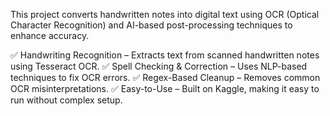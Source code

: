 This project converts handwritten notes into digital text using OCR (Optical Character Recognition) and AI-based post-processing techniques to enhance accuracy.


✅ Handwriting Recognition – Extracts text from scanned handwritten notes using Tesseract OCR.
✅ Spell Checking & Correction – Uses NLP-based techniques to fix OCR errors.
✅ Regex-Based Cleanup – Removes common OCR misinterpretations.
✅ Easy-to-Use – Built on Kaggle, making it easy to run without complex setup.
